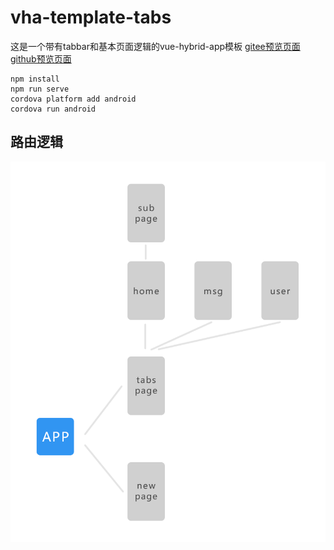 # vha-template-tabs
这是一个带有tabbar和基本页面逻辑的vue-hybrid-app模板 [gitee预览页面](https://mixingyu.gitee.io/vha-template-tabs/) [github预览页面](https://mixingyu.github.io/vha-template-tabs/)

```
npm install
npm run serve
cordova platform add android
cordova run android
```

## 路由逻辑

![1](README/router.png)